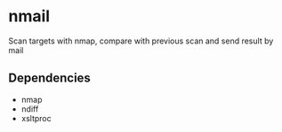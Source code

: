 # nmail

Scan targets with nmap,
compare with previous scan
and send result by mail

## Dependencies

- nmap
- ndiff
- xsltproc